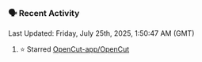 ### 🗣 Recent Activity

<!--RECENT_ACTIVITY:last_update-->
Last Updated: Friday, July 25th, 2025, 1:50:47 AM (GMT)
<!--RECENT_ACTIVITY:last_update_end-->
<!--RECENT_ACTIVITY:start-->
1. ⭐ Starred [OpenCut-app/OpenCut](https://github.com/OpenCut-app/OpenCut)<br>
<!--RECENT_ACTIVITY:end-->
